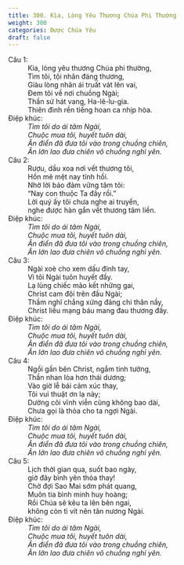 ```yaml
---
title: 300. Kìa, Lòng Yêu Thương Chúa Phi Thường
weight: 300
categories: Được Chúa Yêu
draft: false
---
```

<dl><dt>Câu 1:</dt><dd data-verse="1">Kìa, lòng yêu thương Chúa phi thường, <br/>Tìm tôi, tội nhân đáng thương, <br/>Giàu lòng nhân ái truất vát lên vai, <br/>Đem tôi về nơi chuồng Ngài; <br/>Thần sứ hát vang, Ha-lê-lu-gia. <br/>Thiên đình rền tiếng hoan ca nhịp hòa. </dd><dt>Điệp khúc:</dt><dd data-chorus="1"><em>Tìm tôi do ái tâm Ngài, <br/>Chuộc mua tôi, huyết tuôn dài, <br/>Ân điển đã đưa tôi vào trong chuồng chiên, <br/>Ân lớn lao đưa chiên vô chuồng nghỉ yên. </em></dd><dt>Câu 2:</dt><dd data-verse="2">Rượu, dầu xoa nơi vết thương tôi, <br/>Hồn mê mệt nay tỉnh hồi. <br/>Nhờ lời bảo đảm vững tâm tôi: <br/>“Nay con thuộc Ta đây rồi.” <br/>Lời quý ấy tôi chưa nghe ai truyền, <br/>nghe được hàn gắn vết thương tâm liền. </dd><dt>Điệp khúc:</dt><dd data-chorus="1"><em>Tìm tôi do ái tâm Ngài, <br/>Chuộc mua tôi, huyết tuôn dài, <br/>Ân điển đã đưa tôi vào trong chuồng chiên, <br/>Ân lớn lao đưa chiên vô chuồng nghỉ yên. </em></dd><dt>Câu 3:</dt><dd data-verse="3">Ngài xoè cho xem dấu đinh tay, <br/>Vì tôi Ngài tuôn huyết đầy. <br/>Lạ lùng chiếc mão kết những gai, <br/>Christ cam đội trên đầu Ngài; <br/>Thầm nghĩ chẳng xứng đáng chi thân nầy, <br/>Christ liều mạng báu mang đau thương đầy. </dd><dt>Điệp khúc:</dt><dd data-chorus="1"><em>Tìm tôi do ái tâm Ngài, <br/>Chuộc mua tôi, huyết tuôn dài, <br/>Ân điển đã đưa tôi vào trong chuồng chiên, <br/>Ân lớn lao đưa chiên vô chuồng nghỉ yên. </em></dd><dt>Câu 4:</dt><dd data-verse="4">Ngồi gần bên Christ, ngắm tinh tường, <br/>Thần nhan lòa hơn thái dương; <br/>Vào giờ lễ bái cảm xúc thay, <br/>Tôi vui thuật ơn lạ này; <br/>Dường cõi vĩnh viễn cũng không bao dài, <br/>Chưa gọi là thỏa cho ta ngợi Ngài. </dd><dt>Điệp khúc:</dt><dd data-chorus="1"><em>Tìm tôi do ái tâm Ngài, <br/>Chuộc mua tôi, huyết tuôn dài, <br/>Ân điển đã đưa tôi vào trong chuồng chiên, <br/>Ân lớn lao đưa chiên vô chuồng nghỉ yên. </em></dd><dt>Câu 5:</dt><dd data-verse="5">Lịch thời gian qua, suốt bao ngày, <br/>giờ đây bình yên thỏa thay! <br/>Chờ đợi Sao Mai sớm phát quang, <br/>Muôn tia bình minh huy hoàng; <br/>Rồi Chúa sẽ kêu ta lên bên ngai, <br/>không còn tì vít nên tân nương Ngài. </dd><dt>Điệp khúc:</dt><dd data-chorus="1"><em>Tìm tôi do ái tâm Ngài, <br/>Chuộc mua tôi, huyết tuôn dài, <br/>Ân điển đã đưa tôi vào trong chuồng chiên, <br/>Ân lớn lao đưa chiên vô chuồng nghỉ yên. </em></dd></dl>
